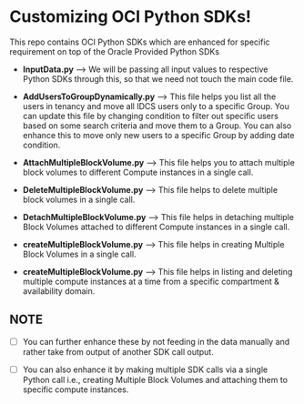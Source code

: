 # Customizing OCI Python SDKs!

This repo contains OCI Python SDKs which are enhanced for specific requirement on top of the Oracle Provided Python SDKs

 - **InputData.py** --> We will be passing all input values to respective Python SDKs through this, so that we need not touch the main code file.  
   
 - **AddUsersToGroupDynamically.py** --> This file helps you list all the users in tenancy and move all IDCS users only to a specific Group. You can update this file by changing condition to filter out specific users based on some search criteria and move them to a Group. You can also enhance this to move only new users to a specific
Group by adding date condition.

 - **AttachMultipleBlockVolume.py** --> This file helps you to attach multiple block volumes to different Compute instances in a single call.
 
 - **DeleteMultipleBlockVolume.py** --> This file helps to delete multiple block volumes in a single call.

 - **DetachMultipleBlockVolume.py** --> This file helps in detaching multiple Block Volumes attached to different Compute instances in a single call.

 - **createMultipleBlockVolume.py** --> This file helps in creating Multiple Block Volumes in a single call.

 - **createMultipleBlockVolume.py** --> This file helps in listing and deleting multiple compute instances at a time from a specific compartment & availability domain.




## NOTE

 - [ ] You can further enhance these by not feeding in the data manually
       and rather take from output of another SDK call output. 
       
 - [ ] You can also enhance it by making multiple SDK calls via a single
       Python
              call i.e., creating Multiple Block Volumes and attaching them to
              specific compute instances.
